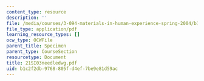 ```yaml
---
content_type: resource
description: ''
file: /media/courses/3-094-materials-in-human-experience-spring-2004/b1c2f2db9768805fd4ef7be9e81d59ac_21SI03needledwg.pdf
file_type: application/pdf
learning_resource_types: []
ocw_type: OCWFile
parent_title: Specimen
parent_type: CourseSection
resourcetype: Document
title: 21SI03needledwg.pdf
uid: b1c2f2db-9768-805f-d4ef-7be9e81d59ac
---
```

